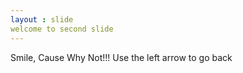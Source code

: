 ```yaml
---
layout : slide
welcome to second slide
---
```

Smile, Cause Why Not!!!
Use the left arrow to go back
